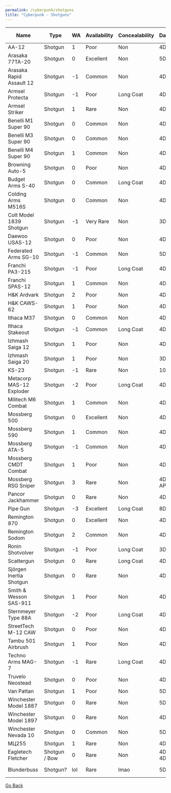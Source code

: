 ```yaml
---
permalink: /cyberpunk/shotguns
title: "Cyberpunk - Shotguns"
---
```

| Name | Type | WA | Availability | Concealability | Damage | Cartridge | Capacity | Rate of Fire | Range | Other |
|--------------------------|---------------|-----|-----------|-----------|--------------|-------------|-------|----------------|------|-----------|
| AA-12                    | Shotgun       | 1   | Poor      | Non       | 4D6          | 12ga        | 20    | 1/15           | 50m  |           |
| Arasaka 77TA-20          | Shotgun       | 0   | Excellent | Non       | 5D6          | 10ga        | 8     | 1              | 50m  |           |
| Arasaka Rapid Assault 12 | Shotgun       | -1  | Common    | Non       | 4D6          | 12ga        | 20    | 1/3/10         | 50m  |           |
| Armsel Protecta          | Shotgun       | -1  | Poor      | Long Coat | 4D6          | 12ga        | 12    | 2              | 30m  |           |
| Armsel Striker           | Shotgun       | 1   | Rare      | Non       | 4D6          | 12ga        | 12    | 2              | 350m |           |
| Benelli M1 Super 90      | Shotgun       | 0   | Common    | Non       | 4D6          | 12ga        | 7     | 2              | 50m  |           |
| Benelli M3 Super 90      | Shotgun       | 0   | Common    | Non       | 4D6          | 12ga        | 8     | 1              | 50m  |           |
| Benelli M4 Super 90      | Shotgun       | 1   | Common    | Non       | 4D6          | 12ga        | 6     | 2              | 50m  |           |
| Browning Auto-5          | Shotgun       | 0   | Poor      | Non       | 4D6          | 12ga        | 4 +1  | 2              | 50m  |           |
| Budget Arms S-40         | Shotgun       | 0   | Common    | Long Coat | 4D6          | 12ga        | 5     | 1              | 50m  |           |
| Colding Arms M516S       | Shotgun       | 0   | Common    | Non       | 4D6          | 12ga        | 6     | 2              | 60m  |           |
| Colt Model 1839 Shotgun  | Shotgun       | -1  | Very Rare | Non       | 3D6+2        | 16ga        | 5     | 1              | 50m  |           |
| Daewoo USAS-12           | Shotgun       | 0   | Poor      | Non       | 4D6          | 12ga        | 20    | 1/10           | 50m  |           |
| Federated Arms SG-10     | Shotgun       | -1  | Common    | Non       | 5D6          | 10ga        | 10    | 2              | 50m  |           |
| Franchi PA3-215          | Shotgun       | -1  | Poor      | Long Coat | 4D6          | 12ga        | 3     | 1              | 30m  |           |
| Franchi SPAS-12          | Shotgun       | 1   | Common    | Non       | 4D6          | 12ga        | 8     | 2              | 50m  |           |
| H&K Ardvark              | Shotgun       | 2   | Poor      | Non       | 4D6          | 12ga        | 8     | 2              | 50m  |           |
| H&K CAWS-62              | Shotgun       | 1   | Poor      | Non       | 4D6          | 12ga        | 20    | 1/3/20         | 50m  |           |
| Ithaca M37               | Shotgun       | 0   | Common    | Non       | 4D6          | 12ga        | 4     | 1              | 50m  |           |
| Ithaca Stakeout          | Shotgun       | -1  | Common    | Long Coat | 4D6          | 12ga        | 4     | 1              | 50m  |           |
| Izhmash Saiga 12         | Shotgun       | 1   | Poor      | Non       | 4D6          | 12ga        | 8     | 2              | 50m  |           |
| Izhmash Saiga 20         | Shotgun       | 1   | Poor      | Non       | 3D6          | 20ga        | 8     | 2              | 50m  |           |
| KS-23                    | Shotgun       | -1  | Rare      | Non       | 10D6         | 23mm        | 4     | 1              | 100m |           |
| Metacorp MAS-12 Exploder | Shotgun       | -2  | Poor      | Long Coat | 4D6          | 12ga        | 12    | 1/6            | 30m  |           |
| Militech M6 Combat       | Shotgun       | 1   | Common    | Non       | 4D6          | 12ga        | 7     | 1              | 50m  |           |
| Mossberg 500             | Shotgun       | 0   | Excellent | Non       | 4D6          | 12ga        | 7     | 1              | 50m  |           |
| Mossberg 590             | Shotgun       | 1   | Common    | Non       | 4D6          | 12ga        | 9     | 1              | 50m  |           |
| Mossberg ATA-5           | Shotgun       | -1  | Common    | Non       | 4D6          | 12ga        | 4     | 1              | 50m  |           |
| Mossberg CMDT Combat     | Shotgun       | 1   | Poor      | Non       | 4D6          | 12ga        | 8     | 2              | 50m  |           |
| Mossberg RSG Sniper      | Shotgun       | 3   | Rare      | Non       | 4D10 AP      | 10ga APFSDS | 4     | 1              | 500m |           |
| Pancor Jackhammer        | Shotgun       | 0   | Rare      | Non       | 4D6          | 12ga        | 10    | 1/10           | 50m  |           |
| Pipe Gun                 | Shotgun       | -3  | Excellent | Long Coat | 8D6          | 8ga         | 1     | 1              | 40m  |           |
| Remington 870            | Shotgun       | 0   | Excellent | Non       | 4D6          | 12ga        | 8     | 1              | 50m  |           |
| Remington Sodom          | Shotgun       | 2   | Common    | Non       | 4D6          | 12ga        | 15    | 1/3            | 50m  |           |
| Ronin Shotvolver         | Shotgun       | -1  | Poor      | Long Coat | 3D6          | 20ga        | 4     | 2              | 50m  |           |
| Scattergun               | Shotgun       | 0   | Rare      | Long Coat | 4D6          | 12ga        | 6     | 1              | 40m  |           |
| Sjörgen Inertia Shotgun  | Shotgun       | 0   | Rare      | Non       | 4D6          | 12ga        | 5     | 1              | 50m  |           |
| Smith & Wesson SAS-911   | Shotgun       | 1   | Poor      | Non       | 4D6          | 12ga        | 9     | 1              | 50m  |           |
| Sternmeyer Type 88A      | Shotgun       | -2  | Poor      | Long Coat | 4D6          | 12ga        | 30    | 8              | 50m  |           |
| StreetTech M-12 CAW      | Shotgun       | 0   | Poor      | Non       | 4D6          | 12ga        | 20    | 1/10           | 50m  |           |
| Tambu 501 Airbrush       | Shotgun       | 1   | Poor      | Non       | 4D6          | 12ga        | 10    | 1              | 50m  |           |
| Techno Arms MAG-7        | Shotgun       | -1  | Rare      | Long Coat | 4D6          | 12ga        | 5     | 1              | 30m  |           |
| Truvelo Neostead         | Shotgun       | 0   | Poor      | Non       | 4D6          | 12ga        | 12    | 1              | 50m  |           |
| Van Pattan               | Shotgun       | 1   | Poor      | Non       | 5D6          | 10ga        | 4     | 2              | 50m  |           |
| Winchester Model 1887    | Shotgun       | 0   | Rare      | Non       | 5D6          | 10ga        | 5     | 1              | 50m  |           |
| Winchester Model 1897    | Shotgun       | 0   | Rare      | Non       | 4D6          | 12ga        | 5     | 1              | 50m  | w/Bayonet |
| Winchester Nevada 10     | Shotgun       | 0   | Common    | Non       | 5D6          | 10ga        | 8     | 1              | 50m  |           |
| МЦ255                    | Shotgun       | 1   | Rare      | Non       | 4D6          | 12ga        | 5     | 1              | 50m  |           |
| Eagletech Fletcher       | Shotgun / Bow | 0   | Rare      | Non       | 4D6 / 4D6 AP | 12ga / Bolt | 4 / 1 | 1 / 1          | 50m  |           |
| Blunderbuss              | Shotgun?      | lol | Rare      | lmao      | 5D10         | stuff       | 1     | 1 (per minute) | 50m  |           |

[Go Back](/cyberpunk)
